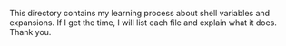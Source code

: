 This directory contains my learning process about shell variables and expansions.
If I get the time, I will list each file and explain what it does.
Thank you.
